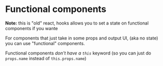 # Functional components

**Note:** this is "old" react, hooks allows you to set a state on functional components if you wante

For components that just take in some props and output UI, (aka no state) you can use "functional" components.

Functional components _don't have a `this`_ keyword
(so you can just do `props.name` instead of `this.props.name`)
